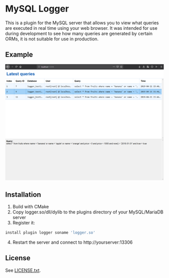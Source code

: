 MySQL Logger
============

This is a plugin for the MySQL server that allows you to view what queries are
executed in real time using your web browser. It was intended for use during
development to see how many queries are generated by certain ORMs, it is not
suitable for use in production.

Example
--------

![Screenshot](screenshot.png)

Installation
------------

1. Build with CMake
2. Copy logger.so/dll/dylib to the plugins directory of your MySQL/MariaDB 
   server
3. Register it:

```sql
install plugin logger soname 'logger.so'
```

4. Restart the server and connect to http://yourserver:13306

License
-------

See [LICENSE.txt](LICENSE.txt).
